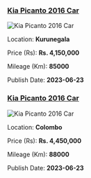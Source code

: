 
<!-- 277153d605657c856629d951fec09935 -->

### [Kia Picanto 2016 Car](https://riyasewana.com/buy/kia-picanto-sale-kurunegala-6530635)

![Kia Picanto 2016 Car](https://riyasewana.com/thumb/thumbkia-picanto-231123064131.jpg)

Location: **Kurunegala**

Price (Rs): **Rs. 4,150,000**

Mileage (Km): **85000**

Publish Date: **2023-06-23**


<!-- cbb391447b9dcddffbb4aa3b88ce9cdd -->

### [Kia Picanto 2016 Car](https://riyasewana.com/buy/kia-picanto-sale-colombo-6530153)

![Kia Picanto 2016 Car](https://riyasewana.com/thumb/thumbkia-picanto-2310104522341.jpg)

Location: **Colombo**

Price (Rs): **Rs. 4,450,000**

Mileage (Km): **88000**

Publish Date: **2023-06-23**

